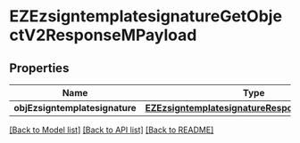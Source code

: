 # EZEzsigntemplatesignatureGetObjectV2ResponseMPayload

## Properties
Name | Type | Description | Notes
------------ | ------------- | ------------- | -------------
**objEzsigntemplatesignature** | [**EZEzsigntemplatesignatureResponseCompound***](EZEzsigntemplatesignatureResponseCompound.md) |  | 

[[Back to Model list]](../README.md#documentation-for-models) [[Back to API list]](../README.md#documentation-for-api-endpoints) [[Back to README]](../README.md)


